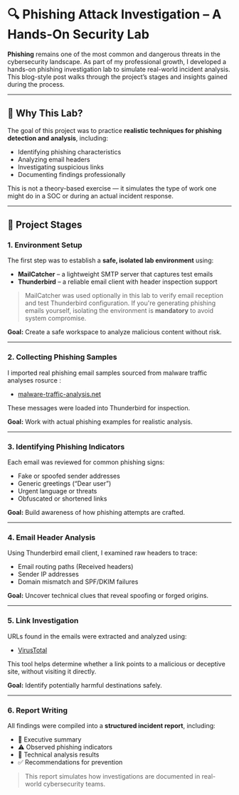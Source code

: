 # 🔍 Phishing Attack Investigation – A Hands-On Security Lab

**Phishing** remains one of the most common and dangerous threats in the cybersecurity landscape. As part of my professional growth, I developed a hands-on phishing investigation lab to simulate real-world incident analysis. This blog-style post walks through the project’s stages and insights gained during the process.

---

## 🧪 Why This Lab?

The goal of this project was to practice **realistic techniques for phishing detection and analysis**, including:

- Identifying phishing characteristics
- Analyzing email headers
- Investigating suspicious links
- Documenting findings professionally

This is not a theory-based exercise — it simulates the type of work one might do in a SOC or during an actual incident response.

---

## 📌 Project Stages

### 1. Environment Setup

The first step was to establish a **safe, isolated lab environment** using:

- **MailCatcher** – a lightweight SMTP server that captures test emails
- **Thunderbird** – a reliable email client with header inspection support

> MailCatcher was used optionally in this lab to verify email reception and test Thunderbird configuration. If you're generating phishing emails yourself, isolating the environment is **mandatory** to avoid system compromise.

**Goal:** Create a safe workspace to analyze malicious content without risk.

---

### 2. Collecting Phishing Samples

I imported real phishing email samples sourced from malware traffic analyses rosurce :

- [malware-traffic-analysis.net](https://www.malware-traffic-analysis.net/)


These messages were loaded into Thunderbird for inspection.

**Goal:** Work with actual phishing examples for realistic analysis.

---

### 3. Identifying Phishing Indicators

Each email was reviewed for common phishing signs:

- Fake or spoofed sender addresses  
- Generic greetings (“Dear user”)  
- Urgent language or threats  
- Obfuscated or shortened links

**Goal:** Build awareness of how phishing attempts are crafted.

---

### 4. Email Header Analysis

Using Thunderbird email client, I examined raw headers to trace:

- Email routing paths (Received headers)  
- Sender IP addresses  
- Domain mismatch and SPF/DKIM failures

**Goal:** Uncover technical clues that reveal spoofing or forged origins.

---

### 5. Link Investigation

URLs found in the emails were extracted and analyzed using:

- [VirusTotal](https://www.virustotal.com/)  

This tool helps determine whether a link points to a malicious or deceptive site, without visiting it directly.

**Goal:** Identify potentially harmful destinations safely.

---

### 6. Report Writing

All findings were compiled into a **structured incident report**, including:

- 📝 Executive summary  
- ⚠️ Observed phishing indicators  
- 🧠 Technical analysis results  
- ✅ Recommendations for prevention

> This report simulates how investigations are documented in real-world cybersecurity teams.





